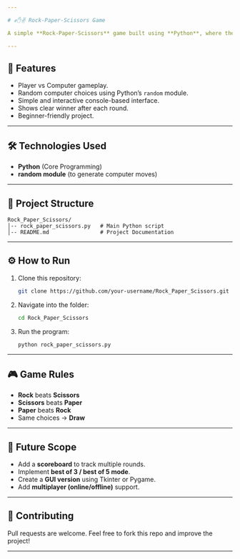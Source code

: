 ```yaml
---

# ✊✋✌️ Rock-Paper-Scissors Game

A simple **Rock-Paper-Scissors** game built using **Python**, where the player competes against the computer. The computer’s move is generated randomly, and the winner is decided based on the classic rules.

---
```


## 📌 Features

* Player vs Computer gameplay.
* Random computer choices using Python’s `random` module.
* Simple and interactive console-based interface.
* Shows clear winner after each round.
* Beginner-friendly project.

---

## 🛠️ Technologies Used

* **Python** (Core Programming)
* **random module** (to generate computer moves)

---

## 📂 Project Structure

```
Rock_Paper_Scissors/
│-- rock_paper_scissors.py   # Main Python script
│-- README.md                # Project Documentation
```

---

## ⚙️ How to Run

1. Clone this repository:

   ```bash
   git clone https://github.com/your-username/Rock_Paper_Scissors.git
   ```

2. Navigate into the folder:

   ```bash
   cd Rock_Paper_Scissors
   ```

3. Run the program:

   ```bash
   python rock_paper_scissors.py
   ```

---

## 🎮 Game Rules

* **Rock** beats **Scissors**
* **Scissors** beats **Paper**
* **Paper** beats **Rock**
* Same choices → **Draw**

---

## 🚀 Future Scope

* Add a **scoreboard** to track multiple rounds.
* Implement **best of 3 / best of 5 mode**.
* Create a **GUI version** using Tkinter or Pygame.
* Add **multiplayer (online/offline)** support.

---

## 🤝 Contributing

Pull requests are welcome. Feel free to fork this repo and improve the project!

---

